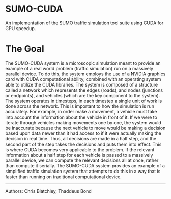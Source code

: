 SUMO-CUDA
=========

An implementation of the SUMO traffic simulation tool suite using CUDA for GPU speedup.

The Goal
=========

The SUMO-CUDA system is a microscopic simulation meant to provide an example of a real world problem (traffic simulation) run on a massively parallel device. To do this, the system employs the use of a NVIDIA graphics card with CUDA computational ability, combined with an operating system able to utilize the CUDA libraries. The system is composed of a structure called a network which represents the edges (roads), and nodes (junctions or endpoints), and vehicles (which are the key component to the system). The system operates in timesteps, in each timestep a single unit of work is done across the network. This is important to how the simulation is run accurately. For example, in order make a movement, a vehicle must take into account the information about the vehicle in front of it. If we were to iterate through vehicles making movements one by one, the system would be inaccurate because the next vehicle to move would be making a decision based upon data newer than it had access to if it were actually making the decision in real time.  Thus, all decisions are made in a half step, and the second part of the step takes the decisions and puts them into effect. This is where CUDA becomes very applicable to the problem. If the relevant information about a half step for each vehicle is passed to a massively parallel device, we can compute the relevant decisions all at once, rather than compute it serially. The SUMO-CUDA system provides an example of a simplified traffic simulation system that attempts to do this in a way that is faster than running on  traditional computational device.

---------

Authors: Chris Blatchley, Thaddeus Bond
